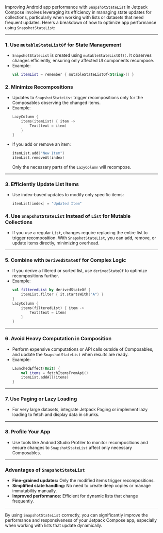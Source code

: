 Improving Android app performance with `SnapshotStateList` in Jetpack Compose involves leveraging its efficiency in managing state updates for collections, particularly when working with lists or datasets that need frequent updates. Here's a breakdown of how to optimize app performance using `SnapshotStateList`:

---

### **1. Use `mutableStateListOf` for State Management**
- `SnapshotStateList` is created using `mutableStateListOf()`. It observes changes efficiently, ensuring only affected UI components recompose.
- Example:
  ```kotlin
  val itemList = remember { mutableStateListOf<String>() }
  ```

### **2. Minimize Recompositions**
- Updates to `SnapshotStateList` trigger recompositions only for the Composables observing the changed items.
- Example:
  ```kotlin
  LazyColumn {
      items(itemList) { item ->
          Text(text = item)
      }
  }
  ```
- If you add or remove an item:
  ```kotlin
  itemList.add("New Item")
  itemList.removeAt(index)
  ```
  Only the necessary parts of the `LazyColumn` will recompose.

---

### **3. Efficiently Update List Items**
- Use index-based updates to modify only specific items:
  ```kotlin
  itemList[index] = "Updated Item"
  ```

### **4. Use `SnapshotStateList` Instead of `List` for Mutable Collections**
- If you use a regular `List`, changes require replacing the entire list to trigger recomposition. With `SnapshotStateList`, you can add, remove, or update items directly, minimizing overhead.

---

### **5. Combine with `DerivedStateOf` for Complex Logic**
- If you derive a filtered or sorted list, use `derivedStateOf` to optimize recompositions further.
- Example:
  ```kotlin
  val filteredList by derivedStateOf {
      itemList.filter { it.startsWith("A") }
  }
  LazyColumn {
      items(filteredList) { item ->
          Text(text = item)
      }
  }
  ```

---

### **6. Avoid Heavy Computation in Composition**
- Perform expensive computations or API calls outside of Composables, and update the `SnapshotStateList` when results are ready.
- Example:
  ```kotlin
  LaunchedEffect(Unit) {
      val items = fetchItemsFromApi()
      itemList.addAll(items)
  }
  ```

---

### **7. Use Paging or Lazy Loading**
- For very large datasets, integrate Jetpack Paging or implement lazy loading to fetch and display data in chunks.

---

### **8. Profile Your App**
- Use tools like Android Studio Profiler to monitor recompositions and ensure changes to `SnapshotStateList` affect only necessary Composables.

---

### **Advantages of `SnapshotStateList`**
- **Fine-grained updates:** Only the modified items trigger recompositions.
- **Simplified state handling:** No need to create deep copies or manage immutability manually.
- **Improved performance:** Efficient for dynamic lists that change frequently.

---

By using `SnapshotStateList` correctly, you can significantly improve the performance and responsiveness of your Jetpack Compose app, especially when working with lists that update dynamically.
